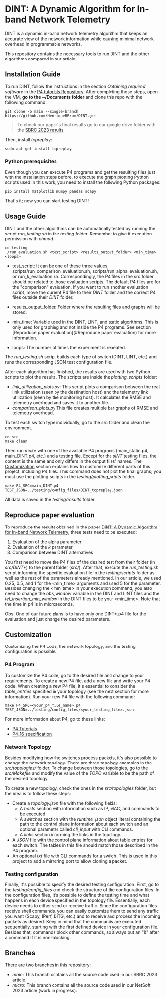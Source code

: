 # DINT: A Dynamic Algorithm for In-band Network Telemetry

DINT is a dynamic in-band network telemetry algorithm that keeps an accurate view of the network information while causing minimal network overhead in programmable networks. 

This repository contains the necessary tools to run DINT and the other algorithms compared in our article. 


## Installation Guide

To run DINT, follow the instructions in the section *Obtaining required software* in the [P4 tutorials Repository](https://github.com/p4lang/tutorials). After completing those steps, open the VM, **go to the \~/Documents folder** and clone this repo with the following command: 

```
git clone -b main --single-branch https://github.com/HenriqueBBrum/DINT.git 
```

> To check our paper's final results go to our google drive folder with the [SBRC 2023 results](https://drive.google.com/drive/folders/1vToH5-o-MjIs0y2trsfKRI2aIsnzJBpp?usp=drive_link)

Then, install *tcpreplay*:

```
sudo apt-get install tcpreplay
```

### Python prerequisites 

Even though you can execute P4 programs and get the resulting files just with the installation steps before, to execute the graph plotting Python scripts used in this work, you need to install the following Python packages:

```
pip install matplotlib numpy pandas scapy
```

That's it; now you can start testing DINT!
## Usage Guide


DINT and the other algorithms can be automatically tested by running the script *run_testing.sh* in the *testing* folder. Remember to give it execution permission with *chmod*.
```
cd testing
./run_evaluation.sh <test_script> <results_output_folder> <min_time> <loops>
```
* test_script: It can be one of these three values, scripts/run_comparison_evaluation.sh, scripts/run_alpha_evaluation.sh, or run_k_evaluation.sh. Correspondingly, the P4 files in the src folder should be related to those evaluation scripts. The default P4 files are for the "comparison" evaluation. If you want to run another evaluation script, move the current P4 file to their *DINT* folder and the correct P4 files outside their *DINT* folder.

* results_output_folder: Folder where the resulting files and graphs will be stored.

* min_time: Variable used in the DINT, LINT, and static algorithms. This is only used for graphing and not inside the P4 programs. See section [Reproduce paper evaluation](#Reproduce paper evaluation) for more information.

* loops: The number of times the experiment is repeated.

The *run_testing.sh* script builds each type of switch (DINT, LINT, etc.) and runs the corresponding JSON test configuration file.

After each algorithm has finished, the results are used with two Python scripts to plot the results. The scripts are inside the *plotting_scripts* folder:

* *link_utilization_plots.py*: This script plots a comparison between the real link utilization (seen by the destination host) and the telemetry link utilization (seen by the monitoring host). It calculates the RMSE and telemetry overhead and saves it to another file.
* *comparison_plots.py* This file creates multiple bar graphs of RMSE and telemetry overhead.


To test each switch type individually, go to the *src* folder and clean the environment.

```
cd src
make clean
```
Then run *make* with one of the available P4 programs (main_static.p4, main_DINT.p4, etc.) and a testing file. Except for the *sINT* testing files, the content is the same and only differs in the output files' names. The [Customization](#Customization) section explains how to customize different parts of this project, including P4 files. This command does not plot the final graphs; you must use the plotting scripts in the *testing/plotting_sripts* folder.

```
make P4_SRC=main_DINT.p4 TEST_JSON=../testing/config_files/DINT_tcpreplay.json
```

All data is saved in the *testing/results* folder.

## Reproduce paper evaluation

To reproduce the results obtained in the paper [DINT: A Dynamic Algorithm for In-band Network Telemetry](), three tests need to be executed:

1. Evaluation of the alpha parameter
2. Evaluation of the _k_ parameter
3. Comparison between DINT alternatives


You first need to move the P4 files of the desired test from their folder (in _src/DINT*_) to the parent folder (_src/_). After that, execute the *run_testing.sh* script informing the specific evaluation file in the *testing/scripts* folder as well as the rest of the parameters already mentioned. In our article, we used 0.25, 0.5, and 1 for the <min_time> arguments and used 5 for the <loops> parameter. Besides changing the <min_time> in your execution command, you also need to change the _obs_window_ variable in the DINT and LINT files and the _tel_insertion_min_window_ in the DINT files to be your <min_time>. Note that the time in p4 is in microseconds.

Obs: One of our future plans is to have only one DINT\*.p4 file for the evaluation and just change the desired parameters. 

## Customization

Customizing the P4 code, the network topology, and the testing configuration is possible.

### P4 Program

To customize the P4 code, go to the desired file and change to your requirements. To create a new P4 file, add a new file and write your P4 code. When creating a new P4 file, it's essential to consider the *table_entries* specified in your topology (see the next section for more information). Run your new P4 file with the following command:

```
make P4_SRC=<your_p4_file_name>.p4 TEST_JSON=../testing/config_files/<your_testing_file>.json
```

For more information about P4, go to these links:
- [P4 Tutorials](https://github.com/p4lang/tutorials)
- [P4_16 specification](https://p4.org/p4-spec/docs/P4-16-v1.0.0-spec.html)

### Network Topology

Besides modifying how the switches process packets, it's also possible to change the network topology. There are three topology examples in the *src/topologies/* folder. To change between those topologies,  go to the *src/Makefile* and modify the value of the *TOPO* variable to be the path of the desired topology. 

To create a new topology, check the ones in the *src/topologies* folder, but the idea is to follow these steps:
- Create a *topology.json* file with the following fields:
	- A *hosts* section with information such as IP, MAC, and commands to be executed.
	- A *switches* section with the *runtime_json* object literal containing the path to the control plane information about each switch and an optional parameter called *cli_input* with CLI commands.
	- A *links* section informing the links in the topology.
- A *JSON* file with the control plane information about table entries for each switch. The tables in this file should match those described in the P4 program.
- An optional *txt* file with CLI commands for a switch. This is used in this project to add a mirroring port to allow cloning a packet.


### Testing configuration

Finally, it's possible to specify the desired testing configuration. First, go to the *testing/config_files* and check the structure of the configuration files. In the configuration files, it's possible to define the testing time and what happens in each device specified in the topology file. Essentially, each device needs to either send or receive traffic. Since the configuration files receive shell commands, you can easily customize them to send any traffic you want (Scapy, IPerf, DITG, etc.) and to receive and process the incoming packets as desired. Keep in mind that the commands are executed sequentially, starting with the first defined device in your configuration file. Besides that, commands block other commands, so always put an "&" after a command if it is non-blocking.



## Branches

There are two branches in this repository:

* _main_: This branch contains all the source code used in our SBRC 2023 article.
* _micro_: This branch contains all the source code used in our NetSoft 2023 article (work in progress).
